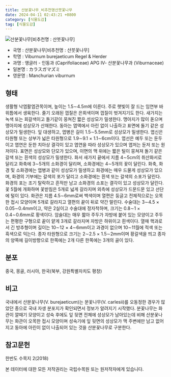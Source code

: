 ```yaml
---
title: 산분꽃나무_비추천명산붓꽃나무
date: 2024-04-11 02:43:21 +0800
category: [식물도감]
tag: [식물도감]
---
```




![산분꽃나무[비추천명 : 산붓꽃나무]](/fileUpload/plants/basic/Caprifoliaceae/Viburnum/16142/1_th2.JPG)
- 국명 : 산분꽃나무[비추천명 : 산붓꽃나무]
- 학명 : Viburnum burejaeticum Regel & Herder
- 과명 : 앵글러 - 인동과 (Caprifoliaceae) APG Ⅳ- 산분꽃나무과 (Viburnaceae)
- 일본명 : カラスガマズミ
- 영문명 : Manchurian viburnum


## 형태
생활형 낙엽활엽관목이며, 높이는 1.5∼4.5m에 이른다. 주로 햇빛이 잘 드는 임연부 바위틈에서 생육한다. 줄기 오래된 껍질은 은회색이며 껍질이 벗겨지기도 한다. 새가지는 녹색 또는 회갈색이고 돌기같이 뭉쳐진 짧은 성상모가 밀생한다. 맹아지가 많이 돋으며 맹아지에 성상모가 산재한다. 동아는 엽액에서 아린 없이 나출하고 표면에 돌기 같은 성상모가 밀생한다. 잎 대생하고, 엽병은 길이 1.5∼5.5mm로 성상모가 밀생한다. 엽신은 타원형 또는 상부가 넓은 타원형으로 1.9∼9.1 × 1.1∼6cm이다. 엽선은 예두 또는 둔두이고 엽연은 둔한 치아상 결각이 있고 엽연을 따라 성상모가 있으며 엽저는 둔저 또는 원저이다. 표면은 성상모와 단모가 있으며, 이면의 맥 위에는 짧은 털이 뭉쳐져 돌기 같은 갈색 또는 흰색의 성상모가 밀생한다. 화서 새가지 끝에서 지름 4∼5cm의 취산화서로 달리고 화축에 3∼5개의 소화경이 달리며, 소화경에는 4∼5개의 꽃이 달린다. 화축, 화경 및 소화경에는 엽병과 같이 성상모가 밀생하고 화경에는 매우 드물게 성상모가 있으며, 화경의 기부에는 갈색의 포가 달리고 소화경에는 흰색 또는 갈색의 소포가 달린다. 화경의 포는 조기 탈락하고 흔적만 남고 소화경의 소포는 결각이 있고 성상모가 달린다. 꽃 5월에 개화하며 꽃받침은 5개로 넓게 갈라지며 외측에 성상모가 드문드문 있고 선단에 털이 있다. 화관은 지름 4.5∼6mm로써 백색이며 열편은 둥글고 전체적으로는 오목한 접시 모양이며 5개로 갈라지고 열편의 끝이 뒤로 약간 말린다. 수술대는 3∼4.5 × 0.05∼0.4mm이고, 약은 2실이고 수술대에 정자착하며, 크기는 0.8∼1 × 0.4∼0.6mm로 황색이다. 암술대는 매우 짧아 주두가 자방에 붙어 있는 모양이고 주두는 편평한 구형으로 끝이 얕게 3개로 갈라지며 자방은 하위이고 흰색이다. 열매 핵과로서 긴 방추형이며 길이는 10∼12 × 4∼6mm이고 과경이 없으며 10∼11월에 적색 또는 흑색으로 익는다. 종자 타원형으로 크기는 2∼2.5 × 1.5∼2mm이며 황갈색을 띄고 종자의 양쪽에 길이방향으로 한쪽에는 2개 다른 한쪽에는 3개의 골이 있다. 
## 분포
중국, 몽골, 러시아, 한국(북부, 강원특별자치도 평창)
## 비고
국내에서 산분꽃나무(V. burejaeticum)는 분꽃나무(V. carlesii)를 오동정한 경우가 많았던 종으로 국내 자생 분포지가 확인되면서 정보가 알려지기 시작했다. 분꽃나무는 화관이 깔때기 모양이고 성숙 후에도 잎 뒷면 전체에 성상모가 남아있는데 비해 산분꽃나무는 화관이 오목한 접시 모양이며 성숙기에 잎 뒷면의 성상모가 맥 주변에만 남고 없어지고 동아에 아린이 없이 나출되어 있는 것을 산분꽃나무로 구분한다.
## 참고문헌
한반도 수목지 2(2018)






본 데이터에 대한 모든 저작권리는 국립수목원 또는 원저작자에게 있습니다.
